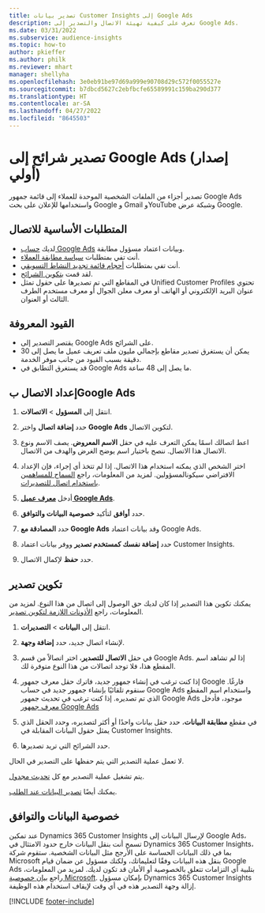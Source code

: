 ```yaml
---
title: تصدير بيانات Customer Insights إلى Google Ads
description: تعرف على كيفية تهيئة الاتصال والتصدير إلى Google Ads.
ms.date: 03/31/2022
ms.subservice: audience-insights
ms.topic: how-to
author: pkieffer
ms.author: philk
ms.reviewer: mhart
manager: shellyha
ms.openlocfilehash: 3e0eb91be97d69a999e90708d29c572f0055527e
ms.sourcegitcommit: b7dbcd5627c2ebfbcfe65589991c159ba290d377
ms.translationtype: HT
ms.contentlocale: ar-SA
ms.lasthandoff: 04/27/2022
ms.locfileid: "8645503"
---
```

# <a name="export-segments-to-google-ads-preview"></a>تصدير شرائح إلى Google Ads (إصدار أولي)

تصدير أجزاء من الملفات الشخصية الموحدة للعملاء إلى قائمة جمهور Google Ads واستخدامها للإعلان على بحث Google و Gmail وYouTube وشبكة عرض Google. 


## <a name="prerequisites-for-connection"></a>المتطلبات الأساسية للاتصال

-   لديك [حساب Google Ads](https://ads.google.com/) وبيانات اعتماد مسؤول مطابقة.
-   أنت تفي بمتطلبات [سياسة مطابقة العملاء](https://support.google.com/adspolicy/answer/6299717).
-   أنت تفي بمتطلبات [أحجام قائمة تجديد النشاط التسويقي](https://support.google.com/google-ads/answer/7558048).
-   لقد قمت [بتكوين الشرائح](segments.md).
-   تحتوي ‏‫Unified Customer Profiles‬ في المقاطع التي تم تصديرها على حقول تمثل عنوان البريد الإلكتروني أو الهاتف أو معرف معلن الجوال أو معرف مستخدم الطرف الثالث أو العنوان.

## <a name="known-limitations"></a>القيود المعروفة

- يقتصر التصدير إلى Google Ads على الشرائح.
- يمكن أن يستغرق تصدير مقاطع بإجمالي مليون ملف تعريف عميل ما يصل إلى 30 دقيقة بسبب القيود من جانب موفر الخدمة. 
- قد يستغرق التطابق في Google Ads ما يصل إلى 48 ساعة.

## <a name="set-up-connection-to-google-ads"></a>إعداد الاتصال بGoogle Ads

1. انتقل إلى **المسؤول** > **الاتصالات**.

1. حدد **إضافة اتصال** واختر **Google Ads** لتكوين الاتصال.

1. اعط اتصالك اسمًا يمكن التعرف عليه في حقل **الاسم المعروض**. يصف الاسم ونوع الاتصال هذا الاتصال. ننصح باختيار اسم يوضح الغرض والهدف من الاتصال.

1. اختر الشخص الذي يمكنه استخدام هذا الاتصال. إذا لم تتخذ أي إجراء، فإن الإعداد الافتراضي سيكونالمسؤولين. لمزيد من المعلومات، راجع [السماح للمساهمين باستخدام اتصال للتصديرات](connections.md#allow-contributors-to-use-a-connection-for-exports).

1. أدخل **[معرف عميل Google Ads](https://support.google.com/google-ads/answer/1704344)**.

1. حدد **أوافق** لتأكيد **خصوصية البيانات والتوافق‬**.

1. حدد **المصادقة مع Google Ads** وقد بيانات اعتماد Google Ads.

1. حدد **إضافة نفسك كمستخدم تصدير** ووفر بيانات اعتماد Customer Insights.

1. حدد **حفظ** لإكمال الاتصال. 

## <a name="configure-an-export"></a>تكوين تصدير

يمكنك تكوين هذا التصدير إذا كان لديك حق الوصول إلى اتصال من هذا النوع. لمزيد من المعلومات، راجع [الأذونات اللازمة لتكوين تصدير](export-destinations.md#set-up-a-new-export).

1. انتقل إلى **البيانات** > **التصديرات**.

1. لإنشاء اتصال جديد، حدد **إضافة وجهة**.

1. في حقل **الاتصال للتصدير**، اختر اتصالاً من قسم Google Ads. إذا لم تشاهد اسم المقطع هذا، فلا توجد اتصالات من هذا النوع متوفرة لك.

1. إذا كنت ترغب في إنشاء جمهور جديد، فاترك حقل معرف جمهور Google فارغًا. سنقوم تلقائيًا بإنشاء جمهور جديد في حساب Google Ads واستخدام اسم المقطع الذي تم تصديره. إذا كنت ترغب في تحديث جمهور Google Ads موجود، فأدخل [معرف جمهور Google Ads](https://support.google.com/google-ads/answer/7558048?hl=en#:~:text=Audience%20lists%20is%20a%20section,Display%20Network%20through%20remarketing%20campaigns.)

1. في مقطع **مطابقة البيانات**، حدد حقل بيانات واحدًا أو أكثر لتصديره، وحدد الحقل الذي يمثل حقول البيانات المقابلة في Customer Insights.

1. حدد الشرائح التي تريد تصديرها. 

لا تعمل عملية التصدير التي يتم حفظها على التصدير في الحال.

يتم تشغيل عملية التصدير مع كل [تحديث مجدول](system.md#schedule-tab). 

يمكنك أيضًا [تصدير البيانات عند الطلب](export-destinations.md#run-exports-on-demand). 

## <a name="data-privacy-and-compliance"></a>خصوصية البيانات والتوافق

عند تمكين Dynamics 365 Customer Insights لإرسال البيانات إلى Google Ads، تسمح أنت بنقل البيانات خارج حدود الامتثال في Dynamics 365 Customer Insights، بما في ذلك البيانات الحساسة على الأرجح مثل البيانات الشخصية. ستقوم شركة Microsoft بنقل هذه البيانات وفقًا لتعليماتك، ولكنك مسؤول عن ضمان قيام Google Ads بتلبية أي التزامات تتعلق بالخصوصية أو الأمان قد تكون لديك. لمزيد من المعلومات، راجع [بيان خصوصية Microsoft](https://go.microsoft.com/fwlink/?linkid=396732).
بإمكان مسؤول Dynamics 365 Customer Insights إزالة وجهة التصدير هذه في أي وقت لإيقاف استخدام هذه الوظيفة.


[!INCLUDE [footer-include](includes/footer-banner.md)]
